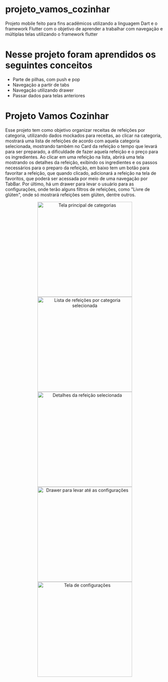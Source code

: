 # projeto_vamos_cozinhar
Projeto mobile feito para fins acadêmicos utilizando a linguagem Dart e o framework Flutter com o objetivo de aprender a trabalhar com navegação e múltiplas telas utilizando o framework flutter

# Nesse projeto foram aprendidos os seguintes conceitos

  * Parte de pilhas, com push e pop
  * Navegação a partir de tabs
  * Navegação utilizando drawer
  * Passar dados para telas anteriores
  
# Projeto Vamos Cozinhar
  Esse projeto tem como objetivo organizar receitas de refeições por categoria, utilizando dados mockados para receitas, ao clicar na categoria, mostrará uma lista de refeições de acordo com aquela categoria selecionada, mostrando também no Card da refeição o tempo que levará para ser preparado, a dificuldade de fazer aquela refeição e o preço para os ingredientes. Ao clicar em uma refeição na lista, abrirá uma tela mostrando os detalhes da refeição, exibindo os ingredientes e os passos necessários para o preparo da refeição, em baixo tem um botão para favoritar a refeição, que quando clicado, adicionará a refeição na tela de favoritos, que poderá ser acessada por meio de uma navegação por TabBar. Por último, há um drawer para levar o usuário para as configurações, onde terão alguns filtros de refeições, como "Livre de glúten", onde só mostrará refeições sem glúten, dentre outros.

<p align="center">
  <img src="https://user-images.githubusercontent.com/62113721/94179760-58a31b80-fe73-11ea-88f0-bc5b9d5297f2.jpg" width="300" title="Tela principal de categorias">
  <img src="https://user-images.githubusercontent.com/62113721/94179774-5e98fc80-fe73-11ea-8c1b-9b0c0266a478.jpg" width="300" title="Lista de refeições por categoria selecionada">
 <img src="https://user-images.githubusercontent.com/62113721/94179783-635db080-fe73-11ea-8ffa-236943412343.jpg" width="300" title="Detalhes da refeição selecionada">
 <img src="https://user-images.githubusercontent.com/62113721/94179788-66f13780-fe73-11ea-9ded-4ce0129d096d.jpg" width="300" title="Drawer para levar até as configurações">
 <img src="https://user-images.githubusercontent.com/62113721/94179792-6789ce00-fe73-11ea-919f-c9af80aa45c9.jpg" width="300" title="Tela de configurações">
</p>
